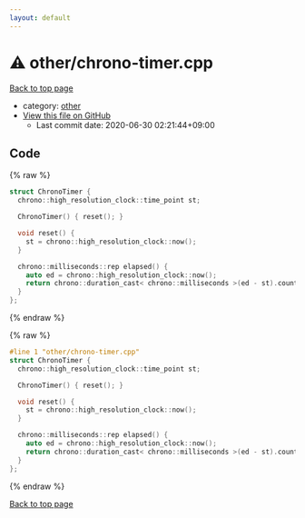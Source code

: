 ```yaml
---
layout: default
---
```


<!-- mathjax config similar to math.stackexchange -->
<script type="text/javascript" async
  src="https://cdnjs.cloudflare.com/ajax/libs/mathjax/2.7.5/MathJax.js?config=TeX-MML-AM_CHTML">
</script>
<script type="text/x-mathjax-config">
  MathJax.Hub.Config({
    TeX: { equationNumbers: { autoNumber: "AMS" }},
    tex2jax: {
      inlineMath: [ ['$','$'] ],
      processEscapes: true
    },
    "HTML-CSS": { matchFontHeight: false },
    displayAlign: "left",
    displayIndent: "2em"
  });
</script>

<script type="text/javascript" src="https://cdnjs.cloudflare.com/ajax/libs/jquery/3.4.1/jquery.min.js"></script>
<script src="https://cdn.jsdelivr.net/npm/jquery-balloon-js@1.1.2/jquery.balloon.min.js" integrity="sha256-ZEYs9VrgAeNuPvs15E39OsyOJaIkXEEt10fzxJ20+2I=" crossorigin="anonymous"></script>
<script type="text/javascript" src="../../assets/js/copy-button.js"></script>
<link rel="stylesheet" href="../../assets/css/copy-button.css" />


# :warning: other/chrono-timer.cpp

<a href="../../index.html">Back to top page</a>

* category: <a href="../../index.html#795f3202b17cb6bc3d4b771d8c6c9eaf">other</a>
* <a href="{{ site.github.repository_url }}/blob/master/other/chrono-timer.cpp">View this file on GitHub</a>
    - Last commit date: 2020-06-30 02:21:44+09:00




## Code

<a id="unbundled"></a>
{% raw %}
```cpp
struct ChronoTimer {
  chrono::high_resolution_clock::time_point st;

  ChronoTimer() { reset(); }

  void reset() {
    st = chrono::high_resolution_clock::now();
  }

  chrono::milliseconds::rep elapsed() {
    auto ed = chrono::high_resolution_clock::now();
    return chrono::duration_cast< chrono::milliseconds >(ed - st).count();
  }
};

```
{% endraw %}

<a id="bundled"></a>
{% raw %}
```cpp
#line 1 "other/chrono-timer.cpp"
struct ChronoTimer {
  chrono::high_resolution_clock::time_point st;

  ChronoTimer() { reset(); }

  void reset() {
    st = chrono::high_resolution_clock::now();
  }

  chrono::milliseconds::rep elapsed() {
    auto ed = chrono::high_resolution_clock::now();
    return chrono::duration_cast< chrono::milliseconds >(ed - st).count();
  }
};

```
{% endraw %}

<a href="../../index.html">Back to top page</a>

